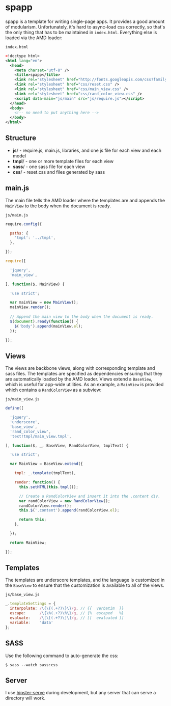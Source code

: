 spapp
=====

spapp is a template for writing single-page apps. It provides a good amount of modularism. Unfortunately, it's hard to async-load css correctly, so that's the only thing that has to be maintained in `index.html`. Everything else is loaded via the AMD loader:

`index.html`
```xml
<!doctype html>
<html lang="en">
  <head>
    <meta charset="utf-8" />
    <title>spapp</title>
    <link rel="stylesheet" href="http://fonts.googleapis.com/css?family=Open+Sans" />
    <link rel="stylesheet" href="css/reset.css" />
    <link rel="stylesheet" href="css/main_view.css" />
    <link rel="stylesheet" href="css/rand_color_view.css" />
    <script data-main="js/main" src="js/require.js"></script>
  </head>
  <body>
    <!-- no need to put anything here -->
  </body>
</html>
```

Structure
---------

* __js__/ - require.js, main.js, libraries, and one js file for each view and each model
* __tmpl__/ - one or more template files for each view
* __sass__/ - one sass file for each view
* __css__/ - reset.css and files generated by sass

main.js
-------

The main file tells the AMD loader where the templates are and appends the `MainView` to the body when the document is ready.

`js/main.js`
```javascript
require.config({

  paths: {
    'tmpl': '../tmpl',
  },

});

require([

  'jquery',
  'main_view',

], function($, MainView) {

  'use strict';

  var mainView = new MainView();
  mainView.render();
  
  // Append the main view to the body when the document is ready.
  $(document).ready(function() {
    $('body').append(mainView.el);
  });

});
```

Views
-----

The views are backbone views, along with corresponding template and sass files. The templates are specified as dependencies ensuring that they are automatically loaded by the AMD loader. Views extend a `BaseView`, which is useful for app-wide utilities. As an example, a `MainView` is provided which contains a `RandColorView` as a subview:

`js/main_view.js`
```javascript
define([

  'jquery',
  'underscore',
  'base_view',
  'rand_color_view',
  'text!tmpl/main_view.tmpl',

], function($, _, BaseView, RandColorView, tmplText) {

  'use strict';

  var MainView = BaseView.extend({

    tmpl: _.template(tmplText),

    render: function() {
      this.setHTML(this.tmpl());

      // Create a RandColorView and insert it into the .content div.
      var randColorView = new RandColorView();
      randColorView.render();
      this.$('.content').append(randColorView.el);

      return this;
    },

  });

  return MainView;

});
```

Templates
---------

The templates are underscore templates, and the language is customized in the `BaseView` to ensure that the customization is available to all of the views.

`js/base_view.js`
```javascript
_.templateSettings = {
  interpolate: /\{\{(.+?)\}\}/g, // {{  verbatim  }}
  escape:      /\{\%(.+?)\%\}/g, // {%  escaped   %}
  evaluate:    /\[\[(.+?)\]\]/g, // [[  evaluated ]]
  variable:    'data'
};
```

SASS
----

Use the following command to auto-generate the css:

```console
$ sass --watch sass:css
```

Server
------

I use [hipster-serve](https://github.com/ryanlbrown/hipster-serve) during development, but any server that can serve a directory will work.
